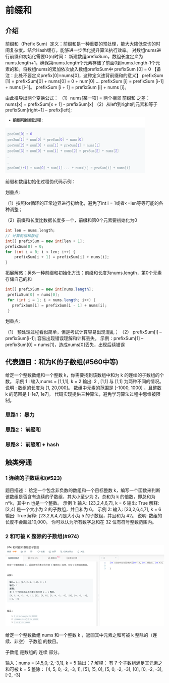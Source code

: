 # 前缀和

## 介绍

前缀和（Prefix Sum）定义：前缀和是一种重要的预处理，能大大降低查询的时间复杂度。结合Hash缓存，能够进一步优化提升算法执行效率。
对数组nums进行前缀和初始化需要O(n)时间：
新建数组prefixSum，数组长度定义为nums.length+1，确保第nums.length个元素存储了前面0到nums.length-1个元素的和。将数组nums的累加依次放入数组prefixSum中
prefixSum [0] = 0 【备注：此处不要定义prefix[0]=nums[0]，这种定义违背前缀和的意义】
prefixSum [1] = prefixSum[0] + nums[0] = 0 + num[0] 
…
prefixSum [i] = prefixSum [i-1] + nums [i-1]。
prefixSum [i + 1] = prefixSum [i] + nums [i]。

由此推导出两个变换公式： 
（1）nums[某一项] = 两个相邻 前缀和 之差：
nums[x] = prefixSum[x + 1] - prefixSum[x]
（2）从left到right的元素和等于prefixSum[right+1] – prefix[left];

![image-20220119165542949](../img/image-20220119165542949.png)

前缀和数组初始化过程伪代码示例：

划重点:

（1）按照for循环的正常边界进行初始化，避免了int i = 1或者<=len等等可能的各种调整；

（2）前缀和长度比数据长度多一个，前缀和第0个元素要初始化为0

```c++
int len = nums.length;
// 计算前缀和数组
int[] prefixSum = new int[len + 1];
prefixSum[0] = 0;
for (int i = 0; i < len; i++) {
    prefixSum[i + 1] = prefixSum[i] + nums[i];
}
```

拓展解惑：另外一种前缀和初始化方法：前缀和长度为nums.length，第0个元素存储自己的和

```java
int[] prefixSum = new int[nums.length];
 prefixSum[0] = nums[0];
 for (int i = 1; i < nums.length; i++) {
   prefixSum[i] = prefixSum[i - 1] + nums[i];
 }
```

划重点:

（1）   预处理过程看似简单，但是考试计算容易出现混乱；
（2）   prefixSum[i] – prefixSum[i-1]; 容易出现错误理解和计算丢失。
示例：prefixSum[1] – prefixSum[0] = nums[1]，造成nums[0]丢失，出现后续错误

## 代表题目：和为K的子数组(#560中等)
给定一个整数数组和一个整数 k，你需要找到该数组中和为 k 的连续的子数组的个数。
示例 1 :
输入:nums = [1,1,1], k = 2
输出: 2 , [1,1] 与 [1,1] 为两种不同的情况。
说明 :
数组的长度为 [1, 20,000]。
数组中元素的范围是 [-1000, 1000] ，且整数 k 的范围是 [-1e7, 1e7]。
代码实现提供三种算法，避免学习算法过程中思维被限制。


### 思路1： 暴力

### 思路2： 前缀和

### 思路3： 前缀和  +  hash







## 触类旁通

### 1 连续的子数组和(#523)
题目描述：
给定一个包含非负数的数组和一个目标整数 k，编写一个函数来判断该数组是否含有连续的子数组，其大小至少为 2，总和为 k 的倍数，即总和为 n*k，其中 n 也是一个整数。
示例 1:
输入: [23,2,4,6,7], k = 6
输出: True
解释: [2,4] 是一个大小为 2 的子数组，并且和为 6。
示例 2:
输入: [23,2,6,4,7], k = 6
输出: True
解释: [23,2,6,4,7]是大小为 5 的子数组，并且和为 42。
说明:
数组的长度不会超过10,000。
你可以认为所有数字总和在 32 位有符号整数范围内。



### 2	和可被 K 整除的子数组(#974)

![image-20220119165951414](../img/image-20220119165951414.png)

给定一个整数数组 nums 和一个整数 k ，返回其中元素之和可被 k 整除的（连续、非空） 子数组 的数目。

子数组 是数组的 连续 部分。

输入：nums = [4,5,0,-2,-3,1], k = 5
输出：7
解释：
有 7 个子数组满足其元素之和可被 k = 5 整除：
[4, 5, 0, -2, -3, 1], [5], [5, 0], [5, 0, -2, -3], [0], [0, -2, -3], [-2, -3]

